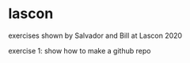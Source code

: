 # lascon
exercises shown by Salvador and Bill at Lascon 2020 

exercise 1: show how to make a github repo
